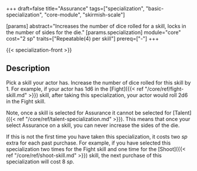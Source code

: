 +++
draft=false
title="Assurance"
tags=["specialization", "basic-specialization", "core-module", "skirmish-scale"]

[params]
  abstract="Increases the number of dice rolled for a skill, locks in the number of sides for the die."
  [params.specialization]
    module="core"
    cost="2 sp"
    traits=["Repeatable(4) per skill"]
    prereq=["-"]
+++

{{< specialization-front >}}

## Description

Pick a skill your actor has. Increase the number of dice rolled for this skill
by 1. For example, if your actor has 1d6 in the 
[Fight]({{< ref "/core/ref/fight-skill.md" >}}) skill, after taking this 
specialization, your actor would roll 2d6 in the Fight skill. 

Note, once a skill is selected for Assurance it cannot be selected for 
[Talent]({{< ref "/core/ref/talent-specialization.md" >}}). This means that
once your select Assurance on a skill, you can never increase the sides of the
die.

If this is not the first time you have taken this specialization, it costs two 
*sp* extra for each past purchase. For example, if you have selected this
specialization two times for the Fight skill and one time for the 
[Shoot]({{< ref "/core/ref/shoot-skill.md" >}}) skill, the next purchase of this
specialization will cost 8 *sp*. 

